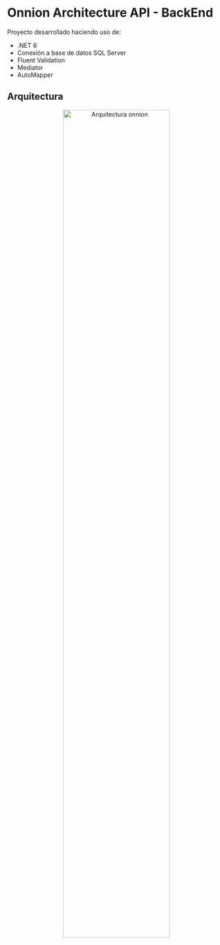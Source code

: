 # Onnion Architecture API - BackEnd
Proyecto desarrollado haciendo uso de:
* .NET 6
* Conexión a base de datos SQL Server
* Fluent Validation
* Mediator
* AutoMapper
## Arquitectura
<p align="center">
  <img src="[https://i.imgur.com/dV5qGMm.png](https://postimg.cc/Mf0CbFF0)" alt="Arquitectura onnion"  width=70% height=70%>
</p>
